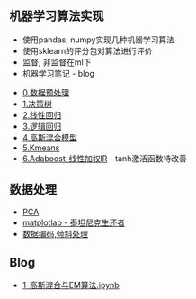 ## 机器学习算法实现
* 使用pandas, numpy实现几种机器学习算法
* 使用sklearn的评分包对算法进行评价
* 监督, 非监督在ml下
* 机器学习笔记 - blog
- [0.数据预处理](http://nbviewer.jupyter.org/github/lj72808up/AI_Handcraft/blob/master/blog/0-数据预处理.ipynb)
- [1.决策树](ml/supervised/DessionTree.py)
- [2.线性回归](ml/supervised/LinearRegression.py)
- [3.逻辑回归](ml/supervised/LogisticRegression.py)
- [4.高斯混合模型](ml/unsupervised/GaussianMixtureByEM.py)
- [5.Kmeans](ml/unsupervised/Kmeans.py)
- [6.Adaboost-线性加权lR](ml/supervised/AdaBoost.py) - tanh激活函数待改善

## 数据处理
- [PCA](ml/datahandle/PCA.py)
- [matplotlab - 泰坦尼克生还者](preproccess/TitanicPlot.py)
- [数据编码,倾斜处理](preproccess/HandleDatasets.py)
## Blog
- [1-高斯混合与EM算法.ipynb](blog/1-高斯混合与EM算法.ipynb)